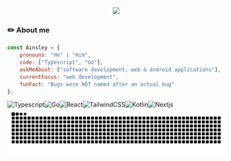<div align="center">
    <img src="https://capsule-render.vercel.app/api?type=venom&height=300&color=0:43cea2,100:185a9d&text=Squishmeist&textBg=false&section=header&fontColor=FFFFFF&reversal=false" />
</div>

### ✏️ About me

```javascript
const Ainsley = {
    pronouns: "He" | "Him",
    code: ["Typescript", "Go"],
    askMeAbout: ["software development, web & android applications"],
    currentFocus: "web development",
    funFact: "Bugs were NOT named after an actual bug"
};
```

<p>
<img align="left" alt="Typescript" src="https://img.shields.io/badge/typescript%20-%23007ACC.svg?&style=for-the-badge&logo=typescript&logoColor=white"/>
<img align="left" alt="Go" src="https://img.shields.io/badge/Go-00ADD8?logo=Go&logoColor=white&style=for-the-badge"/>
<img align="left" alt="React" src="https://shields.io/badge/react-black?logo=react&style=for-the-badge"/>
<img align="left" alt="TailwindCSS" src="https://img.shields.io/badge/tailwindcss%20-%2338B2AC.svg?&style=for-the-badge&logo=tailwind-css&logoColor=white"/>
<img align="left" alt="Kotlin" src="https://img.shields.io/badge/kotlin-%237F52FF.svg?style=for-the-badge&logo=kotlin&logoColor=white">
<img align="left" alt="Nextjs" src="https://img.shields.io/badge/next.js-000000?style=for-the-badge&logo=nextdotjs&logoColor=white"/>
</p>


![Snake animation](https://raw.githubusercontent.com/squishmeist/squishmeist/output/github-contribution-grid-snake-dark.svg)
